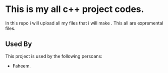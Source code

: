 
# This  is my all c++ project codes.

In this repo i will upload all my files that i will make .
This all are expremental files.


## Used By

This project is used by the following persoans:

- Faheem.


  
